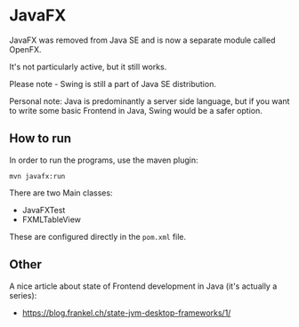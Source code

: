 # JavaFX

JavaFX was removed from Java SE and is now a separate module called OpenFX.

It's not particularly active, but it still works.

Please note - Swing is still a part of Java SE distribution.

Personal note: Java is predominantly a server side language, but if you want to write some basic Frontend in Java, 
Swing would be a safer option.

## How to run

In order to run the programs, use the maven plugin:

    mvn javafx:run

There are two Main classes:

 - JavaFXTest
 - FXMLTableView

These are configured directly in the `pom.xml` file.

## Other

A nice article about state of Frontend development in Java (it's actually a series):

 - https://blog.frankel.ch/state-jvm-desktop-frameworks/1/